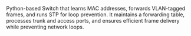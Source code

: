 Python-based Switch that learns MAC addresses, forwards VLAN-tagged frames, and runs STP for loop prevention. It maintains a forwarding table, processes trunk and access ports, and ensures efficient frame delivery while preventing network loops.
